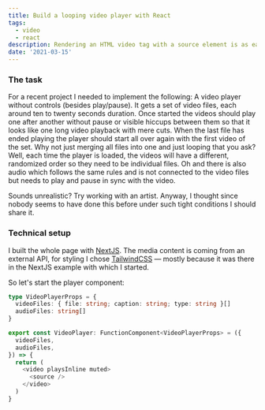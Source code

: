 ```yaml
---
title: Build a looping video player with React
tags:
  - video
  - react
description: Rendering an HTML video tag with a source element is as easy as it gets. But when you are combining multiple video snippets which should follow each other seamlessly and loop the whole set – it gets tricky.
date: '2021-03-15'
---
```


### The task

For a recent project I needed to implement the following: A video player without controls (besides play/pause). It gets a set of video files, each around ten to twenty seconds duration. Once started the videos should play one after another without pause or visible hiccups between them so that it looks like one long video playback with mere cuts. When the last file has ended playing the player should start all over again with the first video of the set. Why not just merging all files into one and just looping that you ask? Well, each time the player is loaded, the videos will have a different, randomized order so they need to be individual files. Oh and there is also audio which follows the same rules and is not connected to the video files but needs to play and pause in sync with the video.

Sounds unrealistic? Try working with an artist. Anyway, I thought since nobody seems to have done this before under such tight conditions I should share it.

### Technical setup

I built the whole page with [NextJS](https://nextjs.org/). The media content is coming from an external API, for styling I chose [TailwindCSS](https://tailwindcss.com/) — mostly because it was there in the NextJS example with which I started.

So let's start the player component:

```typescript
type VideoPlayerProps = {
  videoFiles: { file: string; caption: string; type: string }[]
  audioFiles: string[]
}

export const VideoPlayer: FunctionComponent<VideoPlayerProps> = ({
  videoFiles,
  audioFiles,
}) => {
  return (
    <video playsInline muted>
      <source />
    </video>
  )
}
```
